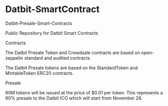 # Datbit-SmartContract
Datbit-Presale-Smart-Contracts

Public Repository for Datbit Smart Contracts

Contracts

The Datbit Presale Token and Crowdsale contracts are based on open-zeppelin standard and audited contracts.

The Datbit Presale tokens are based on the StandardToken and MintableToken ERC20 contracts.

Presale

60M tokens will be issued at the price of $0.01  per token. This represents a 60% presale to the Datbit ICO which will start from November 26.
